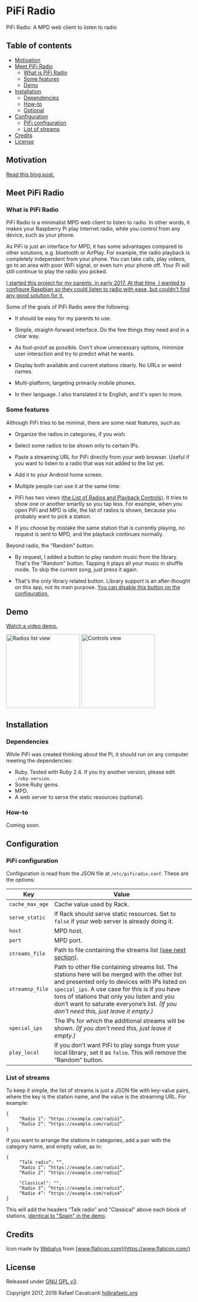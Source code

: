 # PiFi Radio

PiFi Radio: A MPD web client to listen to radio

## Table of contents
* [Motivation](#motivation)
* [Meet PiFi Radio](#meet-pifi-radio)
   * [What is PiFi Radio](#what-is-pifi-radio)
   * [Some features](#some-features)
   * [Demo](#demo)
* [Installation](#installation)
   * [Dependencies](#dependencies)
   * [How-to](#how-to)
   * [Optional](#optional)
* [Configuration](#configuration)
   * [PiFi configuration](#pifi-configuration)
   * [List of streams](#list-of-streams)
* [Credits](#credits)
* [License](#license)


## Motivation

[Read this blog post.](https://rafaelc.org/blog/the-motivation-for-pifi-radio/)


## Meet PiFi Radio

### What is PiFi Radio

PiFi Radio is a minimalist MPD web client to listen to radio. In other words, it makes your Raspberry Pi play Internet radio, while you control from any device, such as your phone.

As PiFi is just an interface for MPD, it has some advantages compared to other solutions, e.g. bluetooth or AirPlay. For example, the radio playback is completely independent from your phone. You can take calls, play videos, go to an area with poor WiFi signal, or even turn your phone off. Your Pi will still continue to play the radio you picked.

[I started this project for my parents, in early 2017. At that time, I wanted to configure Raspbian so they could listen to radio with ease, but couldn't find any good solution for it.](https://rafaelc.org/blog/the-motivation-for-pifi-radio/)

Some of the goals of PiFi Radio were the following:

- It should be easy for my parents to use.

- Simple, straight-forward interface. Do the few things they need and in a clear way.

- As fool-proof as possible. Don't show unnecessary options, minimize user interaction and try to predict what he wants.

- Display both available and current stations clearly. No URLs or weird names.

- Multi-platform, targeting primarily mobile phones.

- In their language. I also translated it to English, and it's open to more.



### Some features

Although PiFi tries to be minimal, there are some neat features, such as:

- Organize the radios in categories, if you wish.

- Select some radios to be shown only to certain IPs.

- Paste a streaming URL for PiFi directly from your web browser. Useful if you want to listen to a radio that was not added to the list yet.

- Add it to your Android home screen.

- Multiple people can use it at the same time.

- PiFi has two views [(the List of Radios and Playback Controls)](#demo). It tries to show one or another smartly so you tap less. For example, when you open PiFi and MPD is idle, the list of radios is shown, because you probably want to pick a station.

- If you choose by mistake the same station that is currently playing, no request is sent to MPD, and the playback continues normally.


Beyond radio, the "Random" button:

- By request, I added a button to play random music from the library. That's the "Random" button. Tapping it plays all your music in shuffle mode. To skip the current song, just press it again.

- That's the only library related button. Library support is an after-thought on this app, not its main purpose. [You can disable this button on the configuration.](#pifi-configuration)


## Demo

[Watch a video demo.](https://raw.githubusercontent.com/rccavalcanti/pifi-radio/master/resources/demo.mp4)


<img src="https://github.com/rccavalcanti/pifi-radio/blob/master/resources/radios_view.png" alt="Radios list view" width="200px">
<img src="https://github.com/rccavalcanti/pifi-radio/blob/master/resources/controls_view.png" alt="Controls view" width="200px">



## Installation

### Dependencies

While PiFi was created thinking about the Pi, it should run on any computer meeting the dependencies:

- Ruby. Tested with Ruby 2.4. If you try another version, please edit `.ruby-version`.
- Some Ruby gems.
- MPD.
- A web server to serve the static resources (optional).


### How-to

Coming soon.


## Configuration

### PiFi configuration

Configuration is read from the JSON file at `/etc/pifiradio.conf`. These are the options:

| Key             | Value
| --------------- | -------------------------------------------------------------------------
| `cache_max_age` | Cache value used by Rack.
| `serve_static`  | If Rack should serve static resources. Set to `false` if your web server is already doing it.
| `host`					| MPD host.
| `port`					| MPD port.
| `streams_file`  | Path to file containing the streams list [(see next section)](#list-of-streams).
| `streamsp_file` | Path to other file containing streams list. The stations here will be merged with the other list and presented only to devices with IPs listed on `special_ips`. A use case for this is if you have tons of stations that only you listen and you don’t want to saturate everyone’s list. *(If you don’t need this, just leave it empty.)*
| `special_ips`   | The IPs for which the additional streams will be shown. *(If you don’t need this, just leave it empty.)*
| `play_local`    | If you don’t want PiFi to play songs from your local library, set it as `false`. This will remove the “Random” button.


### List of streams

To keep it simple, the list of streams is just a JSON file with key-value pairs, where the key is the station name, and the value is the streaming URL. For example:

    {
         “Radio 1”: “https://example.com/radio1”,
         “Radio 2”: “https://example.com/radio2”
    }

If you want to arrange the stations in categories, add a pair with the category name, and empty value, as in:

    {
         “Talk radio”: “”,
         “Radio 1”: “https://example.com/radio1”,
         “Radio 2”: “https://example.com/radio2”

         "Classical": "",
         “Radio 3”: “https://example.com/radio3”,
         “Radio 4”: “https://example.com/radio4”
    }

This will add the headers “Talk radio” and "Classical" above each block of stations, [identical to "Spain" in the demo](#demo).


## Credits

Icon made by [Webalys](https://www.flaticon.com/authors/webalys) from [www.flaticon.com](https://www.flaticon.com/)


## License

Released under [GNU GPL v3](LICENSE).

Copyright 2017, 2018 Rafael Cavalcanti <hi@rafaelc.org>

